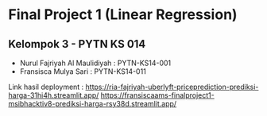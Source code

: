 # Final Project 1 (Linear Regression)

## Kelompok 3 - PYTN KS 014

- Nurul Fajriyah Al Maulidiyah  : PYTN-KS14-001 
- Fransisca Mulya Sari          : PYTN-KS14-011

Link hasil deployment : 
https://ria-fajriyah-uberlyft-priceprediction-prediksi-harga-31hi4h.streamlit.app/
https://fransiscaams-finalproject1-msibhacktiv8-prediksi-harga-rsy38d.streamlit.app/
